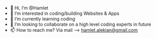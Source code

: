 - 👋 Hi, I’m @Hamlet
- 👀 I’m interested in coding/building Websites & Apps
- 🌱 I’m currently learning coding
- 💞️ I’m looking to collaborate on a high level coding experts in future
- 📫 How to reach me?  Via mail --> hamlet.alekian@gmail.com

<!---
HamletAlekian/HamletAlekian is a ✨ special ✨ repository because its `README.md` (this file) appears on your GitHub profile.
You can click the Preview link to take a look at your changes.
--->
